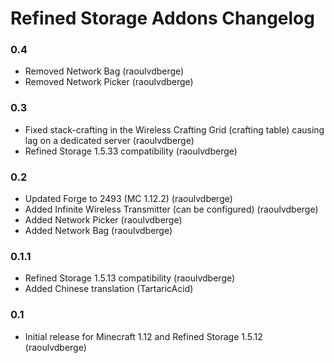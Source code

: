 # Refined Storage Addons Changelog

### 0.4
- Removed Network Bag (raoulvdberge)
- Removed Network Picker (raoulvdberge)

### 0.3
- Fixed stack-crafting in the Wireless Crafting Grid (crafting table) causing lag on a dedicated server (raoulvdberge)
- Refined Storage 1.5.33 compatibility (raoulvdberge)

### 0.2
- Updated Forge to 2493 (MC 1.12.2) (raoulvdberge)
- Added Infinite Wireless Transmitter (can be configured) (raoulvdberge)
- Added Network Picker (raoulvdberge)
- Added Network Bag (raoulvdberge)

### 0.1.1
- Refined Storage 1.5.13 compatibility (raoulvdberge)
- Added Chinese translation (TartaricAcid)

### 0.1
- Initial release for Minecraft 1.12 and Refined Storage 1.5.12 (raoulvdberge)
